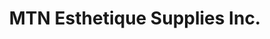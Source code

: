 ---
title: "MTN Esthetique Supplies Inc."
url: /manila/mtn-esthetique-supplies-inc/
shop: Allgemein
---